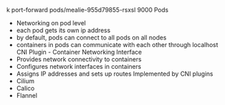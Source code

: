 k port-forward pods/mealie-955d79855-rsxsl 9000
Pods
- Networking on pod level
- each pod gets its own ip address
- by default, pods can connect to all pods on all nodes
- containers in pods can communicate with each other through localhost
CNI Plugin - Container Networking Interface
- Provides network connectivity to containers
- Configures network interfaces in containers
- Assigns IP addresses and sets up routes
Implemented by CNI plugins
- Cilium
- Calico
- Flannel